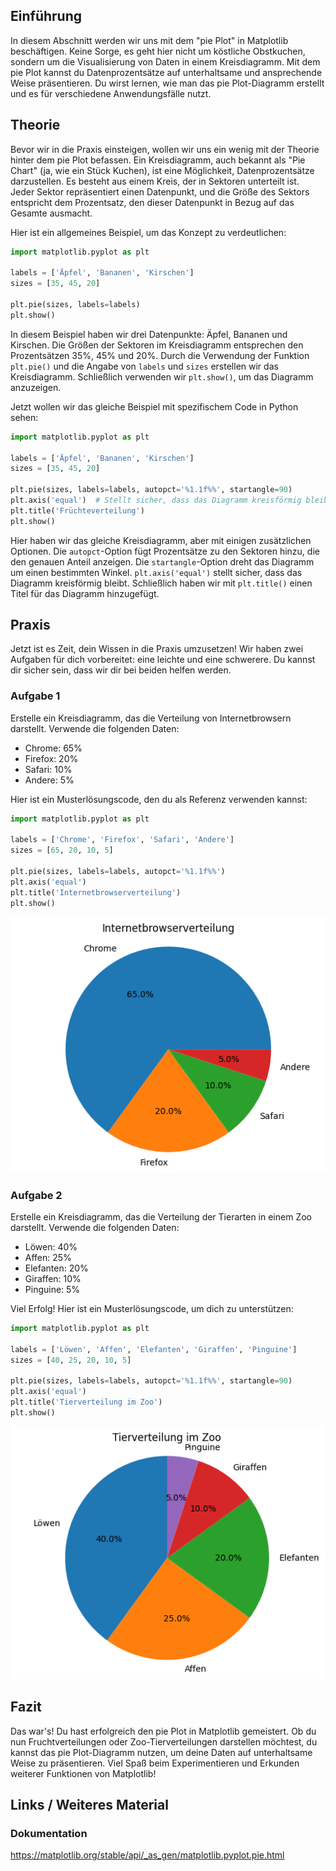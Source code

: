 ## Einführung
In diesem Abschnitt werden wir uns mit dem "pie Plot" in Matplotlib beschäftigen. Keine Sorge, es geht hier nicht um köstliche Obstkuchen, sondern um die Visualisierung von Daten in einem Kreisdiagramm. Mit dem pie Plot kannst du Datenprozentsätze auf unterhaltsame und ansprechende Weise präsentieren. Du wirst lernen, wie man das pie Plot-Diagramm erstellt und es für verschiedene Anwendungsfälle nutzt.

## Theorie

Bevor wir in die Praxis einsteigen, wollen wir uns ein wenig mit der Theorie hinter dem pie Plot befassen. Ein Kreisdiagramm, auch bekannt als "Pie Chart" (ja, wie ein Stück Kuchen), ist eine Möglichkeit, Datenprozentsätze darzustellen. Es besteht aus einem Kreis, der in Sektoren unterteilt ist. Jeder Sektor repräsentiert einen Datenpunkt, und die Größe des Sektors entspricht dem Prozentsatz, den dieser Datenpunkt in Bezug auf das Gesamte ausmacht.

Hier ist ein allgemeines Beispiel, um das Konzept zu verdeutlichen:

```python
import matplotlib.pyplot as plt

labels = ['Äpfel', 'Bananen', 'Kirschen']
sizes = [35, 45, 20]

plt.pie(sizes, labels=labels)
plt.show()
```

In diesem Beispiel haben wir drei Datenpunkte: Äpfel, Bananen und Kirschen. Die Größen der Sektoren im Kreisdiagramm entsprechen den Prozentsätzen 35%, 45% und 20%. Durch die Verwendung der Funktion `plt.pie()` und die Angabe von `labels` und `sizes` erstellen wir das Kreisdiagramm. Schließlich verwenden wir `plt.show()`, um das Diagramm anzuzeigen.

Jetzt wollen wir das gleiche Beispiel mit spezifischem Code in Python sehen:

```python
import matplotlib.pyplot as plt

labels = ['Äpfel', 'Bananen', 'Kirschen']
sizes = [35, 45, 20]

plt.pie(sizes, labels=labels, autopct='%1.1f%%', startangle=90)
plt.axis('equal')  # Stellt sicher, dass das Diagramm kreisförmig bleibt
plt.title('Früchteverteilung')
plt.show()
```

Hier haben wir das gleiche Kreisdiagramm, aber mit einigen zusätzlichen Optionen. Die `autopct`-Option fügt Prozentsätze zu den Sektoren hinzu, die den genauen Anteil anzeigen. Die `startangle`-Option dreht das Diagramm um einen bestimmten Winkel. `plt.axis('equal')` stellt sicher, dass das Diagramm kreisförmig bleibt. Schließlich haben wir mit `plt.title()` einen Titel für das Diagramm hinzugefügt.

## Praxis

Jetzt ist es Zeit, dein Wissen in die Praxis umzusetzen! Wir haben zwei Aufgaben für dich vorbereitet: eine leichte und eine schwerere. Du kannst dir sicher sein, dass wir dir bei beiden helfen werden.

### Aufgabe 1
Erstelle ein Kreisdiagramm, das die Verteilung von Internetbrowsern darstellt. Verwende die folgenden Daten:

- Chrome: 65%
- Firefox: 20%
- Safari: 10%
- Andere: 5%

Hier ist ein Musterlösungscode, den du als Referenz verwenden kannst:

```python
import matplotlib.pyplot as plt

labels = ['Chrome', 'Firefox', 'Safari', 'Andere']
sizes = [65, 20, 10, 5]

plt.pie(sizes, labels=labels, autopct='%1.1f%%')
plt.axis('equal')
plt.title('Internetbrowserverteilung')
plt.show()
```
![](https://github.com/janehlenb/Projektarbeit-ChatGPT-Python/blob/main/Images/Darstellung/Plottypen/Statistiken/pie/ms_aufgabe1.png)

### Aufgabe 2
Erstelle ein Kreisdiagramm, das die Verteilung der Tierarten in einem Zoo darstellt. Verwende die folgenden Daten:

- Löwen: 40%
- Affen: 25%
- Elefanten: 20%
- Giraffen: 10%
- Pinguine: 5%

Viel Erfolg! Hier ist ein Musterlösungscode, um dich zu unterstützen:

```python
import matplotlib.pyplot as plt

labels = ['Löwen', 'Affen', 'Elefanten', 'Giraffen', 'Pinguine']
sizes = [40, 25, 20, 10, 5]

plt.pie(sizes, labels=labels, autopct='%1.1f%%', startangle=90)
plt.axis('equal')
plt.title('Tierverteilung im Zoo')
plt.show()
```
![](https://github.com/janehlenb/Projektarbeit-ChatGPT-Python/blob/main/Images/Darstellung/Plottypen/Statistiken/pie/ms_aufgabe2.png)

## Fazit
Das war's! Du hast erfolgreich den pie Plot in Matplotlib gemeistert. Ob du nun Fruchtverteilungen oder Zoo-Tierverteilungen darstellen möchtest, du kannst das pie Plot-Diagramm nutzen, um deine Daten auf unterhaltsame Weise zu präsentieren. Viel Spaß beim Experimentieren und Erkunden weiterer Funktionen von Matplotlib!

## Links / Weiteres Material
### Dokumentation
https://matplotlib.org/stable/api/_as_gen/matplotlib.pyplot.pie.html